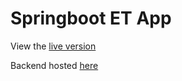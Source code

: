 # Springboot ET App

View the [live version](https://kartikcho.github.io/spring-boot-test-app/)

Backend hosted [here](https://sbkc.herokuapp.com/)